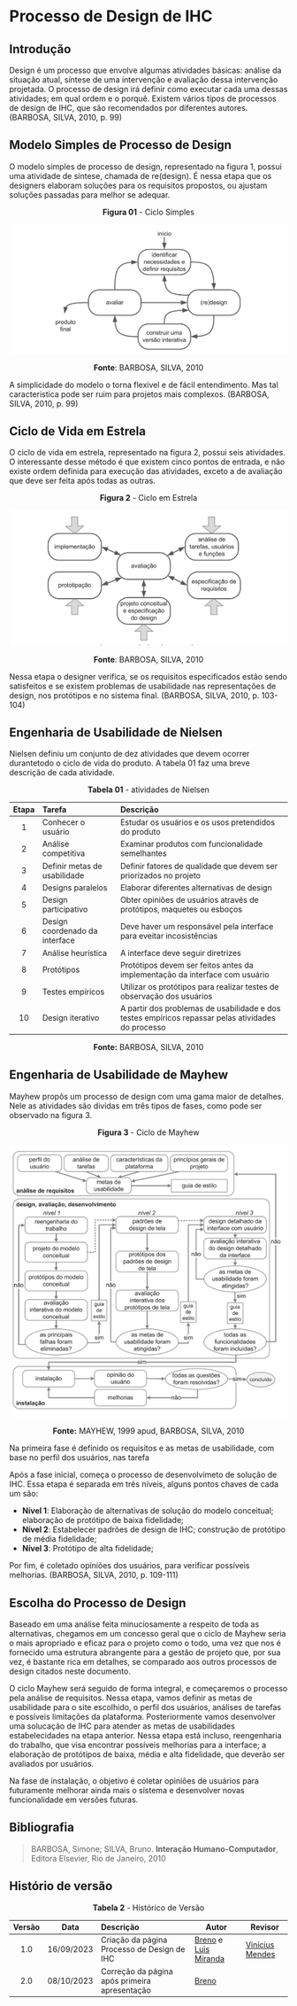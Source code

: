 # Processo de Design de IHC

## Introdução

Design é um processo que envolve algumas atividades básicas: análise da situação
atual, síntese de uma intervenção e avaliação dessa intervenção projetada.
O processo de design irá definir como executar cada uma dessas atividades; em qual ordem e o porquê.
Existem vários tipos de processos de design de IHC, que são recomendados por diferentes autores.
(BARBOSA, SILVA, 2010, p. 99)

## Modelo Simples de Processo de Design

O modelo simples de processo de design, representado na figura 1, possui uma atividade de síntese,
chamada de re(design). É nessa etapa que os designers elaboram soluções para os requisitos propostos,
ou ajustam soluções passadas para melhor se adequar.

<center>

**Figura 01** - Ciclo Simples

![Ciclo Simples](../assets/ciclo_simples.png)

**Fonte**: BARBOSA, SILVA, 2010

</center>

A simplicidade do modelo o torna flexivel e de fácil entendimento. Mas
tal caracteristica pode ser ruim para projetos mais complexos.
(BARBOSA, SILVA, 2010, p. 99)

## Ciclo de Vida em Estrela

O ciclo de vida em estrela, representado na figura 2, possui seis atividades. O interessante desse método
é que existem cinco pontos de entrada, e não existe ordem definida para execução das atividades,
exceto a de avaliação que deve ser feita após todas as outras.

<center>

**Figura 2** - Ciclo em Estrela

![Ciclo em Estrela](../assets/ciclo_estrela.png)

**Fonte**: BARBOSA, SILVA, 2010

</center>

Nessa etapa o designer verifica, se os requisitos especificados estão sendo satisfeitos e
se existem problemas de usabilidade nas representações de design, nos protótipos e no sistema final. 
(BARBOSA, SILVA, 2010, p. 103-104)

## Engenharia de Usabilidade de Nielsen

Nielsen definiu um conjunto de dez atividades que devem ocorrer durantetodo o ciclo de vida do produto.
A tabela 01 faz uma breve descrição de cada atividade.

<center>

**Tabela 01** - atividades de Nielsen

| Etapa | Tarefa    | Descrição |
| :-:   | :-        | :-       | 
| 1 |Conhecer o usuário     | Estudar os usuários e os usos pretendidos do produto |
| 2 | Análise competitiva   | Examinar produtos com funcionalidade semelhantes |
| 3 | Definir metas de usabilidade | Definir fatores de qualidade que devem ser priorizados no projeto |
| 4 | Designs paralelos     | Elaborar diferentes alternativas de design |
| 5 | Design participativo  | Obter opiniões de usuários através de protótipos, maquetes ou esboços | 
| 6 | Design coordenado da interface | Deve haver um responsável pela interface para eveitar incosistências |
| 7 | Análise heurística    | A interface deve seguir diretrizes |
| 8 | Protótipos            | Protótipos devem ser feitos antes da implementação da interface com usuário |
| 9 | Testes empíricos      | Utilizar os protótipos para realizar testes de observação dos usuários |
| 10| Design iterativo      | A partir dos problemas de usabilidade e dos testes empíricos repassar pelas atividades do processo |

**Fonte:** BARBOSA, SILVA, 2010

</center>

## Engenharia de Usabilidade de Mayhew

Mayhew propôs um processo de design com uma gama maior de detalhes. Nele as atividades são
dividas em três tipos de fases, como pode ser observado na figura 3.

<center>

**Figura 3** - Ciclo de Mayhew

![Ciclo de Mayhew](../assets/ciclo_de_mayhew.png)

**Fonte:** MAYHEW, 1999 apud, BARBOSA, SILVA, 2010

</center>

Na primeira fase é definido os requisitos e as metas de usabilidade, com base no perfil dos usuários,
nas tarefa

Após a fase inicial, começa o processo de desenvolvimeto de solução de IHC. Essa etapa é
separada em três níveis, alguns pontos chaves de cada um são:

- **Nível 1**: Elaboração de alternativas de solução do modelo conceitual; elaboração de protótipo de baixa fidelidade;
- **Nível 2**: Estabelecer padrões de design de IHC; construção de protótipo de média fidelidade;
- **Nível 3**: Protótipo de alta fidelidade;

Por fim, é coletado opiniões dos usuários, para verificar possíveis melhorias.
(BARBOSA, SILVA, 2010, p. 109-111)

## Escolha do Processo de Design

Baseado em uma análise feita minuciosamente a respeito de toda as alternativas, chegamos em um concesso
geral que o ciclo de Mayhew seria o mais apropriado e eficaz para o projeto como o todo, uma vez que
nos é fornecido uma estrutura abrangente para a gestão de projeto que, por sua vez, é bastante rica em
detalhes, se comparado aos outros processos de design citados neste documento.

O ciclo Mayhew será seguido de forma integral, e começaremos o processo pela análise de requisitos.
Nessa etapa, vamos definir as metas de usabilidade para o site escolhido, o perfil dos usuários,
análises de tarefas e possíveis limitações da plataforma. Posteriormente vamos desenvolver uma
solucação de IHC para atender as metas de usabilidades estabelecidades na etapa anterior. Nessa etapa
está incluso, reengenharia do trabalho, que visa encontrar possíveis melhorias para a interface;
a elaboração de protótipos de baixa, média e alta fidelidade, que deverão ser avaliados por usuários.

Na fase de instalação, o objetivo é coletar opiniões de usuários para futuramente melhorar ainda mais
o sistema e desenvolver novas funcionalidade em versões futuras.

## Bibliografia

> BARBOSA, Simone; SILVA, Bruno. **Interação Humano-Computador**, Editora Elsevier, Rio de Janeiro, 2010

## Histório de versão

<center>

**Tabela 2** - Histórico de Versão

| Versão| Data      | Descrição | Autor | Revisor       |
| :-:   | :-:       | :--       | --    | --            |
| 1.0   |16/09/2023 |Criação da página Processo de Design de IHC|[Breno](https://github.com/brenob6) e [Luis Miranda](https://github.com/luismiranda10)|[Vinícius Mendes](https://github.com/yabamiah)   |
| 2.0   |08/10/2023 |Correção da página após primeira apresentação| [Breno](https://github.com/brenob6)|                   |

</center>
